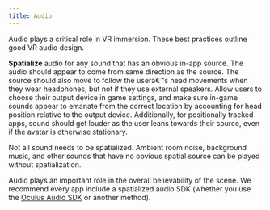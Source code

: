 ```yaml
---
title: Audio
---
```

Audio plays a critical role in VR immersion. These best practices outline good VR audio design.

**Spatialize** audio for any sound that has an obvious in-app source. The audio should appear to come from same direction as the source. The source should also move to follow the userâ€™s head movements when they wear headphones, but not if they use external speakers. Allow users to choose their output device in game settings, and make sure in-game sounds appear to emanate from the correct location by accounting for head position relative to the output device. Additionally, for positionally tracked apps, sound should get louder as the user leans towards their source, even if the avatar is otherwise stationary.

Not all sound needs to be spatialized. Ambient room noise, background music, and other sounds that have no obvious spatial source can be played without spatialization.

Audio plays an important role in the overall believability of the scene. We recommend every app include a spatialized audio SDK (whether you use the [Oculus Audio SDK](/documentation/audiosdk/latest/concepts/book-audio-intro/) or another method).

